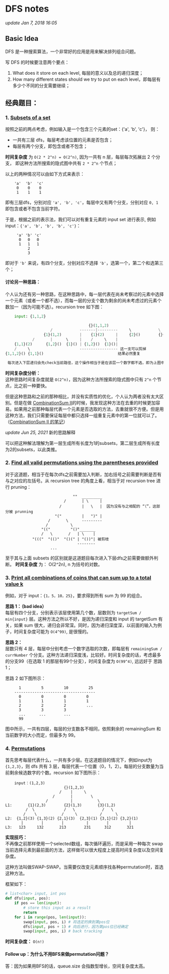 # DFS notes

_update Jan 7, 2018 16:05_

## Basic Idea

DFS 是一种搜索算法，一个非常好的应用是用来解决排列组合问题。

写 DFS 的时候要注意两个要点：

1. What does it store on each level, 每层的意义以及总的递归深度；
2. How many different states should we try to put on each level，即每层有多少个不同的分支需要继续；

## 经典题目：

### 1. [Subsets of a set](https://will-gxz.gitbooks.io/xiaozheng_algo/content/dfs/permutation-and-combination/subsets.html)

按照之前的两点考虑，例如输入是一个包含三个元素的set：{'a', 'b', 'c'}， 则：

* 一共有三层 dfs，每层考虑该位置的元素是否包含；
* 每层有两个分支，即包含或者不包含；

**时间复杂度** 为 `O(2 * 2^n) = O(2^n)`, 因为一共有 n 层，每层每次拓展出 2 个分支， 即这种方法所搜索的隐式图中共有 `2 * 2^n` 个节点；

以上的两种情况可以由如下方式来表示：

```text
    'a'  'b'  'c'
     0    0    0
     1    1    1
```

即有三层dfs，分别对应 `'a', 'b', 'c'`，每层中又有两个分支，分别对应 `0, 1` 即包含或者不包含当前字符。

于是，根据之前的表示法，我们可以对有重复元素的 input set 进行表示, 例如input：`{'a', 'b', 'b', 'b', 'c'}`：

```text
     'a' 'b' 'c'
      0   0   0
      1   1   1
          2
          3
```

即对于 `'b'` 来说，有四个分支，分别对应不选择 `'b'`，选第一个，第二个和选第三个；

#### 讨论另一种思路：

个人认为还有另一种思路，在这种思路中，每一层代表在尚未考察过的元素中选择一个元素（或者一个都不选），而每一层的分支个数为剩余的尚未考虑过的元素个数加一（因为可能不选）。recursion tree 如下图：

```python
    input: {1,1,2}

                                     {}(1,1,2)
                    /            -------|---------     \            \
                 {1}(1,2)        |    {1}(2)     |     {2}()        {}()
            /       |      \     |    /     \    | 
    {1,1}(2)      {1,2}()  {1}() | {1,2}()  {1}()|
    /     \                      ----------------- 这一支可以剪掉
{1,1,2}() {1,1}()                                 结果必然重复 

 每次进入下层递归会先check当前路径，这个操作相当于是在该层一个数字都不选，即为上图中每层的空元素。
```

**时间复杂度分析：**  
这种思路时间复杂度就是 `O(2^n)`，因为这种方法所搜索的隐式图中只有 `2^n` 个节点，比之前一种要快。

但是这种思路和之前的那种相比，并没有实质性的优化，个人认为两者没有太大区别。但是在做 [CombinationSum II](https://leetcode.com/problems/combination-sum-ii/description/)的时候，我发现这种方法在去重的时候更加容易。如果用之前那种每层代表一个元素是否选取的方法，去重就很不方便。但是用这种方法，我们只需要保证每层中都只选择一组重复元素中的第一位就可以了。（[CombinationSum II 的笔记](https://will-gxz.gitbooks.io/xiaozheng_algo/content/dfs/permutation-and-combination/combination-sum-ii.html)）

_update Jun 25, 2021_ 新的思路解释

可以把这种解法理解为第一层生成所有长度为1的subsets，第二层生成所有长度为2的subsets，以此类推。

### 2. [Find all valid permutations using the parentheses provided](https://app.gitbook.com/@willguo/s/willguo-algo/algorithm-problems/dfs/permutation-and-combination/generate-parentheses)

对于这道题，相当于在每次dfs之前需要加入判断，加右括号之前需要判断是否有与之对应的左括号。从 recursion tree 的角度上看，相当于对 recursion tree 进行 pruning：

```text
                              ""  _________
                          /       | \     |
                        /         |   \   |  因为没有与之相配的 “（”，这部分被 prunning
                      "("         |   ")" |
                   /       \      --------- 
                  /          \
                "(("         "()"_______
                /   \       /   | \    |
            "((("  "(()"  "()(" | "())"| 被剪枝
                                --------
                    ...
```

至于其与上面 subsets 的区别就是这道题目每次进入下层dfs之前需要做额外判断。 **时间复杂度** 为： O\(2^2n\), n 为括号的对数。

### 3. [Print all combinations of coins that can sum up to a total value k](https://will-gxz.gitbooks.io/xiaozheng_algo/content/dfs/permutation-and-combination/combination-sum.html)

例如，对于 input：`{1，5，10，25}`，要求得到所有 sum 为 99 的组合。

**思路 1：（bad idea）**  
每层有四个分支，分别表示该层使用第几个数，层数则为 `targetSum / min{input}` 层。这种方法之所以不好，是因为递归深度和 input 的 targetSum 有关，如果 sum 很大，递归会非常深。同时，因为递归深度深，以前面的输入为例子，时间复杂度可能为 `O(4^99)`, 是很慢的。

**思路 2：**  
层数只有 4 层，每层中分别考虑一个数字选取的次数，即每层有 `remainingSum / currNumber` 个分支。这种方法递归深度浅，比较好。时间复杂度的话，考虑最多的分支99（在选取 1 的那层有99个分支），时间复杂度为 `O(99^4)`, 远远好于 思路 1；

思路 2 如下图所示：

```text
      1         5         10         25
    ------------------------------------
      0         0         0         0
      1         1         1         1
      2         2         2         ...
      3         3         3
      ...      ...        ...
      99
```

图中所示，一共有四层，每层的分支数各不相同，依照剩余的 remainingSum 和当前数字的大小而定，但最多为 99。

### 4. [Permutations](https://will-gxz.gitbooks.io/xiaozheng_algo/content/dfs/permutation-and-combination/permutations-ii.html)

首先思考每层代表什么，一共有多少层。在这道题目的情况下，例如input为 `{1,2,3}`，则 dfs 共有 3 层，每层代表一个位置（0，1，2）。每层的分支数量为当前剩余候选数字的个数。recursion 如下图所示：

```text
    input：(1,2,3)
                          {}(1,2,3)
                        /    |     \
                     /       |        \      
                  /          |           \
L1:       {1}(2,3)        {2}(1,3)       {3}(1,2)
         /  \             /   \            /   \   
        /    \           /     \          /      \
L2:  {1,2}(3) {1,3}(2) {2,1}(3)  {2,3}(1) {3,1}(2) {3,2}(1)
       |        |        |          |        |         |
L3:   123     132       213        231      312       321
```

**实现技巧：**  
不再像之前那样使用一个selected数组，每次循环遍历，而是采用一种每次 swap 当前选择元素到最前面的方法，这样做可以很大程度上提高时间复杂度以及空间复杂度。

这种方法叫做SWAP-SWAP。当需要仅改变元素顺序找各种permutation时，首选这种方法。

框架如下：

```python
# list<char> input, int pos
def dfs(input, pos):
    if pos == len(input):
        # store this input as a result
        return
    for i in range(pos, len(input)):
        swap(input, pos, i) # 将选定的换到第pos位
        dfs(input, pos + 1) # 向后进行，因为第pos位已经确定
        swap(input, pos, i) # back tracking
```

**时间复杂度：** `O(n!)`

#### Follow up：为什么不用BFS来做permutation问题？

答：因为如果用BFS的话，queue.size 会指数型增长，空间复杂度太高。

